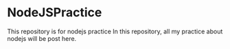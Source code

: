 # NodeJSPractice
This repository is for nodejs practice
In this repository, all my practice about nodejs will be post here.